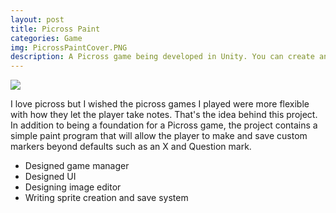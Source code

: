 ```yaml
---
layout: post
title: Picross Paint
categories: Game
img: PicrossPaintCover.PNG 
description: A Picross game being developed in Unity. You can create and save your own markers to make notes
---
```


<img src= "{{ site.url }}/images/PicrossPaintCover.png">

I love picross but I wished the picross games I played were more flexible with how they let the player take notes. That's the idea behind this project. In addition to being a foundation for a Picross game, the project contains a simple paint program that will allow the player to make and save custom markers beyond defaults such as an X and Question mark.

* Designed game manager
* Designed UI
* Designing image editor
* Writing sprite creation and save system

